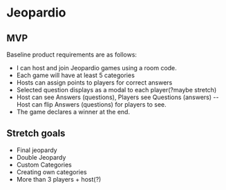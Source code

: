 # Jeopardio

## MVP

Baseline product requirements are as follows: 
- I can host and join Jeopardio games using a room code. 
- Each game will have at least 5 categories 
- Hosts can assign points to players for correct answers
- Selected question displays as a modal to each player(?maybe stretch)
- Host can see Answers (questions), Players see Questions (answers)
-- Host can flip Answers (questions) for players to see. 
- The game declares a winner at the end. 


## Stretch goals

- Final jeopardy
- Double Jeopardy
- Custom Categories
- Creating own categories
- More than 3 players + host(?)

